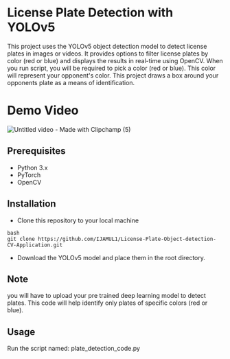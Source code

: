 # License Plate Detection with YOLOv5

This project uses the YOLOv5 object detection model to detect license plates in images or videos. It provides options to filter license plates by color (red or blue) and displays the results in real-time using OpenCV. When you run script, you will be required to pick a color (red or blue). This color will represent your opponent's color. This project draws a box around your opponents plate as a means of identification.

# Demo Video
![Untitled video - Made with Clipchamp (5)](https://github.com/IJAMUL1/RTDETR-Tracking-Detection/assets/60096099/b6619da3-78a5-4a82-aa35-f67df451874f)

## Prerequisites

- Python 3.x
- PyTorch
- OpenCV

## Installation

- Clone this repository to your local machine
```
bash
git clone https://github.com/IJAMUL1/License-Plate-Object-detection-CV-Application.git
```

- Download the YOLOv5 model and place them in the root directory.

## Note
you will have to upload your pre trained deep learning model to detect plates. This code will help identify only plates of specific colors (red or blue).

## Usage

Run the script named: plate_detection_code.py








